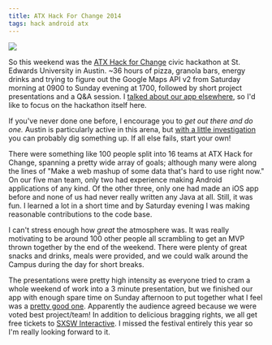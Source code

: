 ```yaml
---
title: ATX Hack For Change 2014
tags: hack android atx
---
```


![][hfc_logo]

So this weekend was the [ATX Hack for Change][hfc] civic hackathon at St.
Edwards University in Austin. ~36 hours of pizza, granola bars, energy drinks
and trying to figure out the Google Maps API v2 from Saturday morning at 0900
to Sunday evening at 1700, followed by short project presentations and a Q&A
session. I [talked about our app elsewhere][m4a post], so I'd like to focus on
the hackathon itself here.

If you've never done one before, I encourage you to *get out there and do one.*
Austin is particularly active in this arena, but
[with a little investigation](http://www.hackathon.io/) you can probably dig
something up. If all else fails, start your own!

There were something like 100 people split into 16 teams at ATX Hack for
Change, spanning a pretty wide array of goals; although many were along the
lines of "Make a web mashup of some data that's hard to use right now." On our
five man team, only two had experience making Android applications of any kind.
Of the other three, only one had made an iOS app before and none of us had
never really written any Java at all. Still, it was fun. I learned a lot in a
short time and by Saturday evening I was making reasonable contributions to the
code base.

I can't stress enough how *great* the atmosphere was. It was really motivating
to be around 100 other people all scrambling to get an MVP thrown together by
the end of the weekend. There were plenty of great snacks and drinks, meals
were provided, and we could walk around the Campus during the day for short
breaks.

The presentations were pretty high intensity as everyone tried to cram a whole
weekend of work into a 3 minute presentation, but we finished our app with
enough spare time on Sunday afternoon to put together what I feel was a [pretty
good one][presentation]. Apparently the audience agreed because we were voted
best project/team! In addition to delicious bragging rights, we all get free
tickets to [SXSW Interactive][sxsw]. I missed the festival entirely this year
so I'm really looking forward to it.

[sxsw]: http://sxsw.com/
[presentation]: https://docs.google.com/presentation/d/1ibSV7R3iuHEUy8y9oRkZpP21lR_euqAewKTgZeC6PrQ/pub?start=false&loop=false&delayms=3000
[hfc_logo]: /images/Hack2014LogoLong-03.png
[hfc]: http://atxhackforchange.org/#
[m4a post]: 2014-06-01-metrorappidandroid.html

